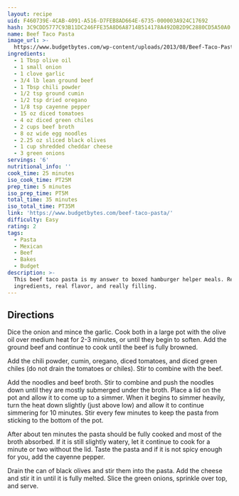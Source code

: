 ```yaml
---
layout: recipe
uid: F460739E-4CAB-4091-A516-D7FEB8AD664E-6735-000003A924C17692
hash: 3C9CDD5777C93B11DC246FFE35A8D6A8714B514178A492DB2D9C2880CD5A50A0
name: Beef Taco Pasta
image_url: >-
  https://www.budgetbytes.com/wp-content/uploads/2013/08/Beef-Taco-Pasta-front-145x109.jpg
ingredients:
  - 1 Tbsp olive oil
  - 1 small onion
  - 1 clove garlic
  - 3/4 lb lean ground beef
  - 1 Tbsp chili powder
  - 1/2 tsp ground cumin
  - 1/2 tsp dried oregano
  - 1/8 tsp cayenne pepper
  - 15 oz diced tomatoes
  - 4 oz diced green chiles
  - 2 cups beef broth
  - 8 oz wide egg noodles
  - 2.25 oz sliced black olives
  - 1 cup shredded cheddar cheese
  - 3 green onions
servings: '6'
nutritional_info: ''
cook_time: 25 minutes
iso_cook_time: PT25M
prep_time: 5 minutes
iso_prep_time: PT5M
total_time: 35 minutes
iso_total_time: PT35M
link: 'https://www.budgetbytes.com/beef-taco-pasta/'
difficulty: Easy
rating: 2
tags:
  - Pasta
  - Mexican
  - Beef
  - Bakes
  - Budget
description: >-
  This beef taco pasta is my answer to boxed hamburger helper meals. Real
  ingredients, real flavor, and really filling.
---
```

## Directions

Dice the onion and mince the garlic. Cook both in a large pot with the olive oil over medium heat for 2-3 minutes, or until they begin to soften. Add the ground beef and continue to cook until the beef is fully browned.

Add the chili powder, cumin, oregano, diced tomatoes, and diced green chiles (do not drain the tomatoes or chiles). Stir to combine with the beef.

Add the noodles and beef broth. Stir to combine and push the noodles down until they are mostly submerged under the broth. Place a lid on the pot and allow it to come up to a simmer. When it begins to simmer heavily, turn the heat down slightly (just above low) and allow it to continue simmering for 10 minutes. Stir every few minutes to keep the pasta from sticking to the bottom of the pot.

After about ten minutes the pasta should be fully cooked and most of the broth absorbed. If it is still slightly watery, let it continue to cook for a minute or two without the lid. Taste the pasta and if it is not spicy enough for you, add the cayenne pepper.

Drain the can of black olives and stir them into the pasta. Add the cheese and stir it in until it is fully melted. Slice the green onions, sprinkle over top, and serve.
